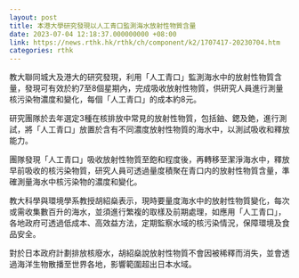 ```yaml
---
layout: post
title: 本港大學研究發現以人工青口監測海水放射性物質含量
date: 2023-07-04 12:18:37.000000000 +08:00
link: https://news.rthk.hk/rthk/ch/component/k2/1707417-20230704.htm
categories: rthk
---
```


教大聯同城大及港大的研究發現，利用「人工青口」監測海水中的放射性物質含量，發現可有效於約7至8個星期內，完成吸收放射性物質，供研究人員進行測量核污染物濃度和變化，每個「人工青口」的成本約8元。

研究團隊於去年選定3種在核排放中常見的放射性物質，包括鈾、鍶及銫，進行測試，將「人工青口」放置於含有不同濃度放射性物質的海水中，以測試吸收和釋放能力。

團隊發現「人工青口」吸收放射性物質至飽和程度後，再轉移至潔淨海水中，釋放早前吸收的核污染物質，研究人員可透過量度積聚在青口内的放射性物質含量，準確測量海水中核污染物的濃度和變化。

教大科學與環境學系教授胡紹燊表示，現時要量度海水中的放射性物質變化，每次或需收集數百升的海水，並須進行繁複的取樣及前期處理，如應用「人工青口」，各地政府可透過低成本、高效益方法，定期監察水域的核污染情況，保障環境及食品安全。

對於日本政府計劃排放核廢水，胡紹燊說放射性物質不會因被稀釋而消失，並會透過海洋生物散播至世界各地，影響範圍超出日本水域。

